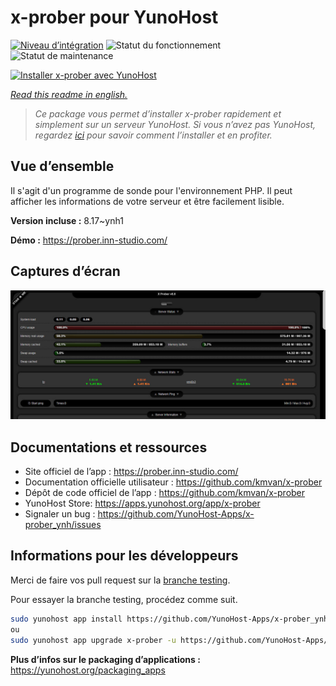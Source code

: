 <!--
N.B.: This README was automatically generated by https://github.com/YunoHost/apps/tree/master/tools/readme_generator
It shall NOT be edited by hand.
-->

# x-prober pour YunoHost

[![Niveau d’intégration](https://dash.yunohost.org/integration/x-prober.svg)](https://dash.yunohost.org/appci/app/x-prober) ![Statut du fonctionnement](https://ci-apps.yunohost.org/ci/badges/x-prober.status.svg) ![Statut de maintenance](https://ci-apps.yunohost.org/ci/badges/x-prober.maintain.svg)

[![Installer x-prober avec YunoHost](https://install-app.yunohost.org/install-with-yunohost.svg)](https://install-app.yunohost.org/?app=x-prober)

*[Read this readme in english.](./README.md)*

> *Ce package vous permet d’installer x-prober rapidement et simplement sur un serveur YunoHost.
Si vous n’avez pas YunoHost, regardez [ici](https://yunohost.org/#/install) pour savoir comment l’installer et en profiter.*

## Vue d’ensemble

Il s'agit d'un programme de sonde pour l'environnement PHP. Il peut afficher les informations de votre serveur et être facilement lisible.


**Version incluse :** 8.17~ynh1

**Démo :** https://prober.inn-studio.com/

## Captures d’écran

![Capture d’écran de x-prober](./doc/screenshots/screenshot.jpg)

## Documentations et ressources

* Site officiel de l’app : <https://prober.inn-studio.com/>
* Documentation officielle utilisateur : <https://github.com/kmvan/x-prober>
* Dépôt de code officiel de l’app : <https://github.com/kmvan/x-prober>
* YunoHost Store: <https://apps.yunohost.org/app/x-prober>
* Signaler un bug : <https://github.com/YunoHost-Apps/x-prober_ynh/issues>

## Informations pour les développeurs

Merci de faire vos pull request sur la [branche testing](https://github.com/YunoHost-Apps/x-prober_ynh/tree/testing).

Pour essayer la branche testing, procédez comme suit.

``` bash
sudo yunohost app install https://github.com/YunoHost-Apps/x-prober_ynh/tree/testing --debug
ou
sudo yunohost app upgrade x-prober -u https://github.com/YunoHost-Apps/x-prober_ynh/tree/testing --debug
```

**Plus d’infos sur le packaging d’applications :** <https://yunohost.org/packaging_apps>